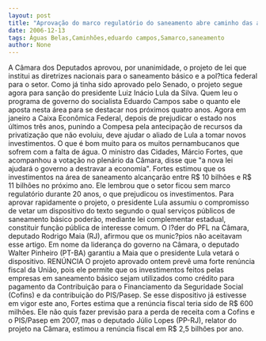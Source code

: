 ```yaml
---
layout: post
title: "Aprovação do marco regulatório do saneamento abre caminho das águas para Eduardo Campos"
date: 2006-12-13
tags: Águas Belas,Caminhões,eduardo campos,Samarco,saneamento
author: None
---
```

A Câmara dos Deputados aprovou, por unanimidade, o projeto de lei que institui as diretrizes nacionais para o saneamento básico e a pol?tica federal para o setor. Como já tinha sido aprovado pelo Senado, o projeto segue agora para sanção do presidente Luiz Inácio Lula da Silva. 
Quem leu o programa de governo do socialista Eduardo Campos sabe o quanto ele aposta nesta área para se destacar nos próximos quatro anos. Agora em janeiro a Caixa Econômica Federal, depois de prejudicar o estado nos últimos três anos, punindo a Compesa pela antecipação de recursos da privatização que não evoluiu, deve ajudar o aliado de Lula a tomar novos investimentos. O que é bom muito para os muitos pernambucanos que sofrem com a falta de água.
O ministro das Cidades, Márcio Fortes, que acompanhou a votação no plenário da Câmara, disse que \"a nova lei ajudará o governo a destravar a economia\". 
Fortes estimou que os investimentos na área de saneamento alcançarão entre R$ 10 bilhões e R$ 11 bilhões no próximo ano. Ele lembrou que o setor ficou sem marco regulatório durante 20 anos, o que prejudicou os investimentos. 
Para aprovar rapidamente o projeto, o presidente Lula assumiu o compromisso de vetar um dispositivo do texto segundo o qual serviços públicos de saneamento básico poderão, mediante lei complementar estadual, constituir função pública de interesse comum. 
O l?der do PFL na Câmara, deputado Rodrigo Maia (RJ), afirmou que os munic?pios não aceitavam esse artigo. Em nome da liderança do governo na Câmara, o deputado Walter Pinheiro (PT-BA) garantiu a Maia que o presidente Lula vetará o dispositivo. 
RENÚNCIA 
O projeto aprovado ontem prevê uma forte renúncia fiscal da União, pois ele permite que os investimentos feitos pelas empresas em saneamento básico sejam utilizados como crédito para pagamento da Contribuição para o Financiamento da Seguridade Social (Cofins) e da contribuição do PIS/Pasep. 
Se esse dispositivo já estivesse em vigor este ano, Fortes estima que a renúncia fiscal teria sido de R$ 600 milhões. Ele não quis fazer previsão para a perda de receita com a Cofins e o PIS/Pasep em 2007, mas o deputado Júlio Lopes (PP-RJ), relator do projeto na Câmara, estimou a renúncia fiscal em R$ 2,5 bilhões por ano.  